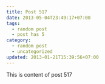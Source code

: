 ```yaml
---
title: Post 517
date: 2013-05-04T23:49:17+07:00
tags:
  - random post
  - post has 5
category:
  - random post
  - uncategorized
updated: 2013-01-21T15:39:56+07:00
---
```

This is content of post 517